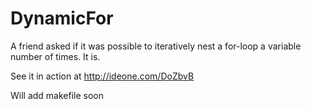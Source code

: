 # DynamicFor
A friend asked if it was possible to iteratively nest a for-loop a variable number of times. It is.

See it in action at http://ideone.com/DoZbvB

Will add makefile soon
